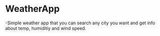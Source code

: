 # WeatherApp
-Simple weather app that you can search any city you want and get info about temp, humiditiy and wind speed.
